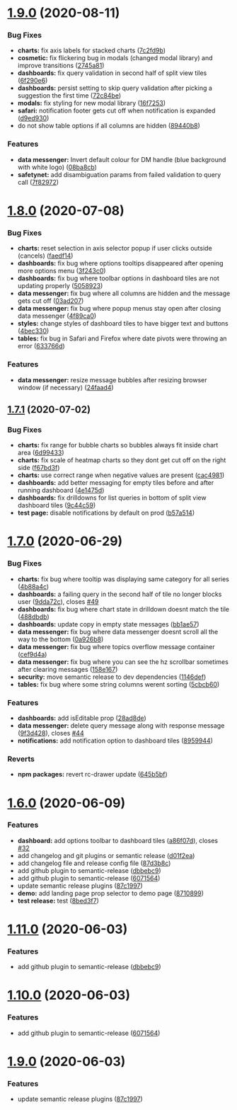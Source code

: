 # [1.9.0](https://github.com/chatatechnologies/react-autoql/compare/v1.8.0...v1.9.0) (2020-08-11)


### Bug Fixes

* **charts:** fix axis labels for stacked charts ([7c2fd9b](https://github.com/chatatechnologies/react-autoql/commit/7c2fd9b2f6b90f8ad4643487f1f3948fcfd2708c))
* **cosmetic:** fix flickering bug in modals (changed modal library) and improve transitions ([2745a81](https://github.com/chatatechnologies/react-autoql/commit/2745a81dcbcc6e3d4d9b3ceb62a5615708c2207e))
* **dashboards:** fix query validation in second half of split view tiles ([6f290e6](https://github.com/chatatechnologies/react-autoql/commit/6f290e61c499b31ea67c984ad6fa6676d866229c))
* **dashboards:** persist setting to skip query validation after picking a suggestion the first time ([72c84be](https://github.com/chatatechnologies/react-autoql/commit/72c84be506a0851c3150cdf6f9531dae54c22375))
* **modals:** fix styling for new modal library ([16f7253](https://github.com/chatatechnologies/react-autoql/commit/16f725338e861c2c4871b4e15ece18e1e4ea9980))
* **safari:** notification footer gets cut off when notification is expanded ([d9ed930](https://github.com/chatatechnologies/react-autoql/commit/d9ed930de464c2e01f23a910578f9692e253e7f9))
* do not show table options if all columns are hidden ([89440b8](https://github.com/chatatechnologies/react-autoql/commit/89440b8feb0581be30cc48384daa2195b08019a8))


### Features

* **data messenger:**  Invert default colour for DM handle (blue background with white logo) ([08ba8cb](https://github.com/chatatechnologies/react-autoql/commit/08ba8cb65dc4fd3a86d0e9d8aa57b774c37184a8))
* **safetynet:** add disambiguation params from failed validation to query call ([7f82972](https://github.com/chatatechnologies/react-autoql/commit/7f82972b89b71ccee14b8c55ca0c9d16025504c0))

# [1.8.0](https://github.com/chatatechnologies/react-autoql/compare/v1.7.1...v1.8.0) (2020-07-08)


### Bug Fixes

* **charts:** reset selection in axis selector popup if user clicks outside (cancels) ([faedf14](https://github.com/chatatechnologies/react-autoql/commit/faedf14c3f102ff86531b8ec8e7af485f9f4b1cd))
* **dashboards:** fix bug where options tooltips disappeared after opening more options menu ([3f243c0](https://github.com/chatatechnologies/react-autoql/commit/3f243c082db75986686918fef3db5bc394983db7))
* **dashboards:** fix bug where toolbar options in dashboard tiles are not updating properly ([5058923](https://github.com/chatatechnologies/react-autoql/commit/5058923638a21175b4d7eaad4d4e0a07726ca0d8))
* **data messenger:** fix bug where all columns are hidden and the message gets cut off ([03ad207](https://github.com/chatatechnologies/react-autoql/commit/03ad20707a834db522aab6eae24616aad03c87ff))
* **data messenger:** fix bug where popup menus stay open after closing data messenger ([4f89ca0](https://github.com/chatatechnologies/react-autoql/commit/4f89ca02c00505191069d987dd8c17f675e33c71))
* **styles:** change styles of dashboard tiles to have bigger text and buttons ([4bec330](https://github.com/chatatechnologies/react-autoql/commit/4bec33052e4b3524198bb64520718181317cf8bf))
* **tables:** fix bug in Safari and Firefox where date pivots were throwing an error ([633766d](https://github.com/chatatechnologies/react-autoql/commit/633766d5d9fcdd6291e3916f3c23d8a2cc926e0d))


### Features

* **data messenger:** resize message bubbles after resizing browser window (if necessary) ([24faad4](https://github.com/chatatechnologies/react-autoql/commit/24faad4d9669e78e9bda2a9c846299e3a476b83c))

## [1.7.1](https://github.com/chatatechnologies/react-autoql/compare/v1.7.0...v1.7.1) (2020-07-02)


### Bug Fixes

* **charts:** fix range for bubble charts so bubbles always fit inside chart area ([6d99433](https://github.com/chatatechnologies/react-autoql/commit/6d994336bff77b495588f51875afe92b13405d78))
* **charts:** fix scale of heatmap charts so they dont get cut off on the right side ([f67bd3f](https://github.com/chatatechnologies/react-autoql/commit/f67bd3f160de76afc7ad5ab38ca83512299aa74e))
* **charts:** use correct range when negative values are present ([cac4981](https://github.com/chatatechnologies/react-autoql/commit/cac4981de7bff51726b647ae50ce81bdc21085a8))
* **dashboards:** add better messaging for empty tiles before and after running dashboard ([4e1475d](https://github.com/chatatechnologies/react-autoql/commit/4e1475d444ffa8df4e8981f2cc23faac533e9178))
* **dashboards:** fix drilldowns for list queries in bottom of split view dashboard tiles ([9c44c59](https://github.com/chatatechnologies/react-autoql/commit/9c44c598f0f11d2874f87f0a964d03740e16a6c7))
* **test page:** disable notifications by default on prod ([b57a514](https://github.com/chatatechnologies/react-autoql/commit/b57a5144578ecff1bac478581f457948bd9e09b7))

# [1.7.0](https://github.com/chatatechnologies/react-autoql/compare/v1.6.0...v1.7.0) (2020-06-29)


### Bug Fixes

* **charts:** fix bug where tooltip was displaying same category for all series ([4b88a4c](https://github.com/chatatechnologies/react-autoql/commit/4b88a4cdd2ed70789b8317a284a19e87ce166e6f))
* **dashboards:** a failing query in the second half of tile no longer blocks user ([9dda72c](https://github.com/chatatechnologies/react-autoql/commit/9dda72c4f607c2428adf7af40a7d114b5fee48d7)), closes [#49](https://github.com/chatatechnologies/react-autoql/issues/49)
* **dashboards:** fix bug where chart state in drilldown doesnt match the tile ([488dbdb](https://github.com/chatatechnologies/react-autoql/commit/488dbdbc0d5c8afdb2ea39dd2253ab689d142401))
* **dashboards:** update copy in empty state messages ([bb1ae57](https://github.com/chatatechnologies/react-autoql/commit/bb1ae579fdd9e8c1c9b08c14de9671a6fcf46a2c))
* **data messenger:** fix bug where data messenger doesnt scroll all the way to the bottom ([0a926b8](https://github.com/chatatechnologies/react-autoql/commit/0a926b89d32334f6a528832346de6e4b6bb6ce02))
* **data messenger:** fix bug where topics overflow message container ([cef9d4a](https://github.com/chatatechnologies/react-autoql/commit/cef9d4aa5ae256d473590734e8d9fbbaa5ba6f2a))
* **data messenger:** fix bug where you can see the hz scrollbar sometimes after clearing messages ([158e167](https://github.com/chatatechnologies/react-autoql/commit/158e167b4419816a703827567b6f7a4d2466526f))
* **security:** move semantic release to dev dependencies ([1146def](https://github.com/chatatechnologies/react-autoql/commit/1146def4599a094c6119fc18467911ca25471bfc))
* **tables:** fix bug where some string columns werent sorting ([5cbcb60](https://github.com/chatatechnologies/react-autoql/commit/5cbcb609df78fe3e5d13446de23e0b5cf0fa379b))


### Features

* **dashboards:** add isEditable prop ([28ad8de](https://github.com/chatatechnologies/react-autoql/commit/28ad8de7ed074bd557bdd30621059fdc1062f23f))
* **data messenger:** delete query message along with response message ([9f3d428](https://github.com/chatatechnologies/react-autoql/commit/9f3d42803d8df7a4a952b0b6ff2535cb0ed00e58)), closes [#44](https://github.com/chatatechnologies/react-autoql/issues/44)
* **notifications:** add notification option to dashboard tiles ([8959944](https://github.com/chatatechnologies/react-autoql/commit/8959944642ea6dba864a4543f30ba6ec51f66f1d))


### Reverts

* **npm packages:** revert rc-drawer update ([645b5bf](https://github.com/chatatechnologies/react-autoql/commit/645b5bf842537c18f19b8a7307118cc10b2514c5))

# [1.6.0](https://github.com/chatatechnologies/react-autoql/compare/v1.5.1...v1.6.0) (2020-06-09)


### Features

* **dashboard:** add options toolbar to dashboard tiles ([a86f07d](https://github.com/chatatechnologies/react-autoql/commit/a86f07d293cb0053214126d23c85bce3175edfa0)), closes [#32](https://github.com/chatatechnologies/react-autoql/issues/32)
* add changelog and git plugins or semantic release ([d01f2ea](https://github.com/chatatechnologies/react-autoql/commit/d01f2eae0fc1be8edc24a37187d7dcdbaebcddbb))
* add changelog file and release config file ([87d3b8c](https://github.com/chatatechnologies/react-autoql/commit/87d3b8c3fb317c8eec61737c8b502a159eed0f0e))
* add github plugin to semantic-release ([dbbebc9](https://github.com/chatatechnologies/react-autoql/commit/dbbebc92f17c964e6fd3121623eac5e859a24201))
* add github plugin to semantic-release ([6071564](https://github.com/chatatechnologies/react-autoql/commit/60715643445a8f9e7698f2578ac89a944f0b874e))
* update semantic release plugins ([87c1997](https://github.com/chatatechnologies/react-autoql/commit/87c1997e5386fb3baa810e5befa28b18eae81204))
* **demo:** add landing page prop selector to demo page ([8710899](https://github.com/chatatechnologies/react-autoql/commit/8710899d30225bdec63cdcb5781e5bb2c3d56356))
* **test release:** test ([8bed3f7](https://github.com/chatatechnologies/react-autoql/commit/8bed3f75b9da80f94ef8388eb517b693f6364082))

# [1.11.0](https://github.com/chatatechnologies/react-autoql/compare/v1.10.0...v1.11.0) (2020-06-03)


### Features

* add github plugin to semantic-release ([dbbebc9](https://github.com/chatatechnologies/react-autoql/commit/dbbebc92f17c964e6fd3121623eac5e859a24201))

# [1.10.0](https://github.com/chatatechnologies/react-autoql/compare/v1.9.0...v1.10.0) (2020-06-03)


### Features

* add github plugin to semantic-release ([6071564](https://github.com/chatatechnologies/react-autoql/commit/60715643445a8f9e7698f2578ac89a944f0b874e))

# [1.9.0](https://github.com/chatatechnologies/react-autoql/compare/v1.8.0...v1.9.0) (2020-06-03)


### Features

* update semantic release plugins ([87c1997](https://github.com/chatatechnologies/react-autoql/commit/87c1997e5386fb3baa810e5befa28b18eae81204))
